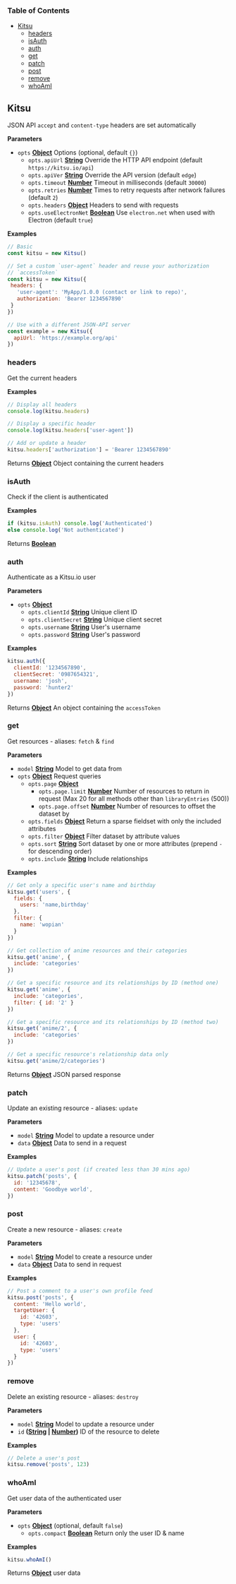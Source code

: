 <!-- Generated by documentation.js. Update this documentation by updating the source code. -->

### Table of Contents

-   [Kitsu](#kitsu)
    -   [headers](#headers)
    -   [isAuth](#isauth)
    -   [auth](#auth)
    -   [get](#get)
    -   [patch](#patch)
    -   [post](#post)
    -   [remove](#remove)
    -   [whoAmI](#whoami)

## Kitsu

JSON API `accept` and `content-type` headers are set
automatically

**Parameters**

-   `opts` **[Object](https://developer.mozilla.org/en-US/docs/Web/JavaScript/Reference/Global_Objects/Object)** Options (optional, default `{}`)
    -   `opts.apiUrl` **[String](https://developer.mozilla.org/en-US/docs/Web/JavaScript/Reference/Global_Objects/String)** Override the HTTP API endpoint (default `https://kitsu.io/api`)
    -   `opts.apiVer` **[String](https://developer.mozilla.org/en-US/docs/Web/JavaScript/Reference/Global_Objects/String)** Override the API version (default `edge`)
    -   `opts.timeout` **[Number](https://developer.mozilla.org/en-US/docs/Web/JavaScript/Reference/Global_Objects/Number)** Timeout in milliseconds (default `30000`)
    -   `opts.retries` **[Number](https://developer.mozilla.org/en-US/docs/Web/JavaScript/Reference/Global_Objects/Number)** Times to retry requests after network failures (default `2`)
    -   `opts.headers` **[Object](https://developer.mozilla.org/en-US/docs/Web/JavaScript/Reference/Global_Objects/Object)** Headers to send with requests
    -   `opts.useElectronNet` **[Boolean](https://developer.mozilla.org/en-US/docs/Web/JavaScript/Reference/Global_Objects/Boolean)** Use `electron.net` when used with Electron (default `true`)

**Examples**

```javascript
// Basic
const kitsu = new Kitsu()
```

```javascript
// Set a custom `user-agent` header and reuse your authorization
// `accessToken`
const kitsu = new Kitsu({
 headers: {
   'user-agent': 'MyApp/1.0.0 (contact or link to repo)',
   authorization: 'Bearer 1234567890'
 }
})
```

```javascript
// Use with a different JSON-API server
const example = new Kitsu({
  apiUrl: 'https://example.org/api'
})
```

### headers

Get the current headers

**Examples**

```javascript
// Display all headers
console.log(kitsu.headers)
```

```javascript
// Display a specific header
console.log(kitsu.headers['user-agent'])
```

```javascript
// Add or update a header
kitsu.headers['authorization'] = 'Bearer 1234567890'
```

Returns **[Object](https://developer.mozilla.org/en-US/docs/Web/JavaScript/Reference/Global_Objects/Object)** Object containing the current headers

### isAuth

Check if the client is authenticated

**Examples**

```javascript
if (kitsu.isAuth) console.log('Authenticated')
else console.log('Not authenticated')
```

Returns **[Boolean](https://developer.mozilla.org/en-US/docs/Web/JavaScript/Reference/Global_Objects/Boolean)** 

### auth

Authenticate as a Kitsu.io user

**Parameters**

-   `opts` **[Object](https://developer.mozilla.org/en-US/docs/Web/JavaScript/Reference/Global_Objects/Object)** 
    -   `opts.clientId` **[String](https://developer.mozilla.org/en-US/docs/Web/JavaScript/Reference/Global_Objects/String)** Unique client ID
    -   `opts.clientSecret` **[String](https://developer.mozilla.org/en-US/docs/Web/JavaScript/Reference/Global_Objects/String)** Unique client secret
    -   `opts.username` **[String](https://developer.mozilla.org/en-US/docs/Web/JavaScript/Reference/Global_Objects/String)** User's username
    -   `opts.password` **[String](https://developer.mozilla.org/en-US/docs/Web/JavaScript/Reference/Global_Objects/String)** User's password

**Examples**

```javascript
kitsu.auth({
  clientId: '1234567890',
  clientSecret: '0987654321',
  username: 'josh',
  password: 'hunter2'
})
```

Returns **[Object](https://developer.mozilla.org/en-US/docs/Web/JavaScript/Reference/Global_Objects/Object)** An object containing the `accessToken`

### get

Get resources - aliases: `fetch` & `find`

**Parameters**

-   `model` **[String](https://developer.mozilla.org/en-US/docs/Web/JavaScript/Reference/Global_Objects/String)** Model to get data from
-   `opts` **[Object](https://developer.mozilla.org/en-US/docs/Web/JavaScript/Reference/Global_Objects/Object)** Request queries
    -   `opts.page` **[Object](https://developer.mozilla.org/en-US/docs/Web/JavaScript/Reference/Global_Objects/Object)** 
        -   `opts.page.limit` **[Number](https://developer.mozilla.org/en-US/docs/Web/JavaScript/Reference/Global_Objects/Number)** Number of resources to return in request (Max 20 for all methods other than `libraryEntries` (500))
        -   `opts.page.offset` **[Number](https://developer.mozilla.org/en-US/docs/Web/JavaScript/Reference/Global_Objects/Number)** Number of resources to offset the dataset by
    -   `opts.fields` **[Object](https://developer.mozilla.org/en-US/docs/Web/JavaScript/Reference/Global_Objects/Object)** Return a sparse fieldset with only the included attributes
    -   `opts.filter` **[Object](https://developer.mozilla.org/en-US/docs/Web/JavaScript/Reference/Global_Objects/Object)** Filter dataset by attribute values
    -   `opts.sort` **[String](https://developer.mozilla.org/en-US/docs/Web/JavaScript/Reference/Global_Objects/String)** Sort dataset by one or more attributes (prepend `-` for descending order)
    -   `opts.include` **[String](https://developer.mozilla.org/en-US/docs/Web/JavaScript/Reference/Global_Objects/String)** Include relationships

**Examples**

```javascript
// Get only a specific user's name and birthday
kitsu.get('users', {
  fields: {
    users: 'name,birthday'
  },
  filter: {
    name: 'wopian'
  }
})
```

```javascript
// Get collection of anime resources and their categories
kitsu.get('anime', {
  include: 'categories'
})
```

```javascript
// Get a specific resource and its relationships by ID (method one)
kitsu.get('anime', {
  include: 'categories',
  filter: { id: '2' }
})
```

```javascript
// Get a specific resource and its relationships by ID (method two)
kitsu.get('anime/2', {
  include: 'categories'
})
```

```javascript
// Get a specific resource's relationship data only
kitsu.get('anime/2/categories')
```

Returns **[Object](https://developer.mozilla.org/en-US/docs/Web/JavaScript/Reference/Global_Objects/Object)** JSON parsed response

### patch

Update an existing resource - aliases: `update`

**Parameters**

-   `model` **[String](https://developer.mozilla.org/en-US/docs/Web/JavaScript/Reference/Global_Objects/String)** Model to update a resource under
-   `data` **[Object](https://developer.mozilla.org/en-US/docs/Web/JavaScript/Reference/Global_Objects/Object)** Data to send in a request

**Examples**

```javascript
// Update a user's post (if created less than 30 mins ago)
kitsu.patch('posts', {
  id: '12345678',
  content: 'Goodbye world',
})
```

### post

Create a new resource - aliases: `create`

**Parameters**

-   `model` **[String](https://developer.mozilla.org/en-US/docs/Web/JavaScript/Reference/Global_Objects/String)** Model to create a resource under
-   `data` **[Object](https://developer.mozilla.org/en-US/docs/Web/JavaScript/Reference/Global_Objects/Object)** Data to send in request

**Examples**

```javascript
// Post a comment to a user's own profile feed
kitsu.post('posts', {
  content: 'Hello world',
  targetUser: {
    id: '42603',
    type: 'users'
  },
  user: {
    id: '42603',
    type: 'users'
  }
})
```

### remove

Delete an existing resource - aliases: `destroy`

**Parameters**

-   `model` **[String](https://developer.mozilla.org/en-US/docs/Web/JavaScript/Reference/Global_Objects/String)** Model to update a resource under
-   `id` **([String](https://developer.mozilla.org/en-US/docs/Web/JavaScript/Reference/Global_Objects/String) \| [Number](https://developer.mozilla.org/en-US/docs/Web/JavaScript/Reference/Global_Objects/Number))** ID of the resource to delete

**Examples**

```javascript
// Delete a user's post
kitsu.remove('posts', 123)
```

### whoAmI

Get user data of the authenticated user

**Parameters**

-   `opts` **[Object](https://developer.mozilla.org/en-US/docs/Web/JavaScript/Reference/Global_Objects/Object)**  (optional, default `false`)
    -   `opts.compact` **[Boolean](https://developer.mozilla.org/en-US/docs/Web/JavaScript/Reference/Global_Objects/Boolean)** Return only the user ID & name

**Examples**

```javascript
kitsu.whoAmI()
```

Returns **[Object](https://developer.mozilla.org/en-US/docs/Web/JavaScript/Reference/Global_Objects/Object)** user data
